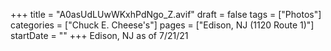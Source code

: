 +++
title = "A0asUdLUwWKxhPdNgo_Z.avif"
draft = false
tags = ["Photos"]
categories = ["Chuck E. Cheese's"]
pages = ["Edison, NJ (1120 Route 1)"]
startDate = ""
+++
Edison, NJ as of 7/21/21
